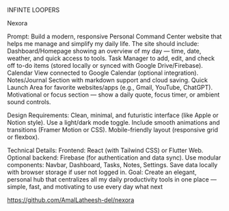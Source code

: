 INFINTE LOOPERS

Nexora

Prompt:
  Build a modern, responsive Personal Command Center website that helps me manage and simplify my daily life.
  The site should include:
  Dashboard/Homepage showing an overview of my day — time, date, weather, and quick access to tools.
  Task Manager to add, edit, and check off to-do items (stored locally or synced with Google Drive/Firebase).
  Calendar View connected to Google Calendar (optional integration).
  Notes/Journal Section with markdown support and cloud saving.
  Quick Launch Area for favorite websites/apps (e.g., Gmail, YouTube, ChatGPT).
  Motivational or focus section — show a daily quote, focus timer, or ambient sound controls.
  
  Design Requirements:
  Clean, minimal, and futuristic interface (like Apple or Notion style).
  Use a light/dark mode toggle.
  Include smooth animations and transitions (Framer Motion or CSS).
  Mobile-friendly layout (responsive grid or flexbox).
  
  Technical Details:
  Frontend: React (with Tailwind CSS) or Flutter Web.
  Optional backend: Firebase (for authentication and data sync).
  Use modular components: Navbar, Dashboard, Tasks, Notes, Settings.
  Save data locally with browser storage if user not logged in.
  Goal: Create an elegant, personal hub that centralizes all my daily productivity tools in one place — simple, fast, and motivating to use every day
  what next


https://github.com/AmalLatheesh-del/nexora
